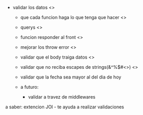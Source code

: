 - validar los datos <>
    - que cada funcion haga lo que tenga que hacer <>
    - querys    <>

    - funcion responder al front <>
  
    - mejorar los throw error <>

    - validar que el body traiga datos <>

    - validar que no reciba escapes de strings(&^%$#<>) <>

    - validar que la fecha sea mayor al del dia de hoy 
    
    - a futuro:
      - validar a travez de middlewares

a saber: extencion JOI - te ayuda a realizar validaciones